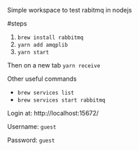 Simple workspace to test rabitmq in nodejs

#steps
1. `brew install rabbitmq`
2. `yarn add amqplib`
3. `yarn start`

Then on a new tab
`yarn receive`

Other useful commands
- `brew services list`
- `brew services start rabbitmq`

Login at: http://localhost:15672/ 

Username: `guest`

Password: `guest`
